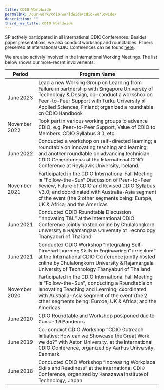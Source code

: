 ```yaml
---
title: CDIO Worldwide
permalink: /our-work/cdio-worldwide/cdio-worldwide/
description: ""
third_nav_title: CDIO Worldwide
---
```

SP actively participated in all International CDIO Conferences. Besides paper presentations, we also conduct workshop and roundtables. Papers presented at International CDIO Conferences can be found [here](https://drive.google.com/drive/folders/1HOoExZrbPUlExAWW-JgQdEWVAcrNjqrD?usp=sharing).  

We are also actively involved in the International Working Meetings. The list below shows our more-recent involvements:



| Period | Program Name |
| -------- | -------- |
| June 2023 | Lead a new Working Group on Learning from Failure in partnership with Singapore University of Technology & Design, co-conduct a workshop on Peer-to-Peer Support with Turku University of Applied Sciences, Finland; organized a roundtable on CDIO Handbook |
| November 2022 | Took part in various working groups to advance CDIO, e.g. Peer-to-Peer Support, Value of CDIO to Members, CDIO Syllabus 3.0, etc |
| June 2022 | Conducted a workshop on self-directed learning; a roundtable on innovating teaching and learning; and another roundtable on advancing technician CDIO Competencies at the International CDIO Conference at Reykjavik University, Iceland. |
| November 2021     | Participated in the CDIO International Fall Meeting in “Follow-the-Sun” Discussion of Peer-to-Peer Review, Future of CDIO and Revised CDIO Syllabus V3.0; and coordinated with Australia-Asia segment of the event (the 2 other segments being: Europe, UK & Africa; and the Americas      |
| June 2021     | Conducted CDIO Roundtable Discussion “Innovating T&L” at the International CDIO Conference jointly hosted online by Chulalongkorn University & Rajamangala University of Technology Thanyaburi of Thailand      |
| June 2021     | Conducted CDIO Workshop “Integrating Self-Directed Learning Skills in Engineering Curriculum” at the International CDIO Conference jointly hosted online by Chulalongkorn University & Rajamangala University of Technology Thanyaburi of Thailand      |
| November 2020     | Participated in the CDIO International Fall Meeting in “Follow-the-Sun”, conducting a Roundtable on Innovating Teaching and Learning, coordinated with Australia-Asia segment of the event (the 2 other segments being: Europe, UK & Africa; and the Americas      |
| June 2020     | CDIO Roundtable and Workshop postponed due to Covid-19 Pandemic      |
| June 2019     | Co-conduct CDIO Workshop “CDIO Outreach Initiative: How can we Showcase the Great Work we do?” with Aston University, at the International CDIO Conference, organized by Aarhus University, Denmark      |
| June 2018     | Conducted CDIO Workshop “Increasing Workplace Skills and Readiness” at the International CDIO Conference, organized by Kanazawa Institute of Technology, Japan      |